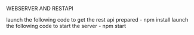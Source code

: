 WEBSERVER AND RESTAPI

launch the following code to get the rest api prepared - npm install
launch the following code to start the server - npm start